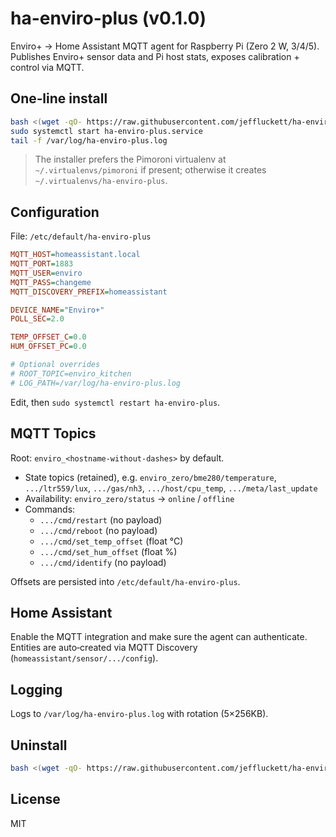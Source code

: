 # ha-enviro-plus (v0.1.0)

Enviro+ → Home Assistant MQTT agent for Raspberry Pi (Zero 2 W, 3/4/5).  
Publishes Enviro+ sensor data and Pi host stats, exposes calibration + control via MQTT.

## One‑line install

```bash
bash <(wget -qO- https://raw.githubusercontent.com/jeffluckett/ha-enviro-plus/main/install.sh)
sudo systemctl start ha-enviro-plus.service
tail -f /var/log/ha-enviro-plus.log
```

> The installer prefers the Pimoroni virtualenv at `~/.virtualenvs/pimoroni` if present; otherwise it creates `~/.virtualenvs/ha-enviro-plus`.

## Configuration

File: `/etc/default/ha-enviro-plus`

```ini
MQTT_HOST=homeassistant.local
MQTT_PORT=1883
MQTT_USER=enviro
MQTT_PASS=changeme
MQTT_DISCOVERY_PREFIX=homeassistant

DEVICE_NAME="Enviro+"
POLL_SEC=2.0

TEMP_OFFSET_C=0.0
HUM_OFFSET_PC=0.0

# Optional overrides
# ROOT_TOPIC=enviro_kitchen
# LOG_PATH=/var/log/ha-enviro-plus.log
```

Edit, then `sudo systemctl restart ha-enviro-plus`.

## MQTT Topics

Root: `enviro_<hostname-without-dashes>` by default.

- State topics (retained), e.g. `enviro_zero/bme280/temperature`, `.../ltr559/lux`, `.../gas/nh3`, `.../host/cpu_temp`, `.../meta/last_update`
- Availability: `enviro_zero/status` → `online` / `offline`
- Commands:
  - `.../cmd/restart` (no payload)
  - `.../cmd/reboot` (no payload)
  - `.../cmd/set_temp_offset` (float °C)
  - `.../cmd/set_hum_offset` (float %)
  - `.../cmd/identify` (no payload)

Offsets are persisted into `/etc/default/ha-enviro-plus`.

## Home Assistant

Enable the MQTT integration and make sure the agent can authenticate.  
Entities are auto‑created via MQTT Discovery (`homeassistant/sensor/.../config`).

## Logging

Logs to `/var/log/ha-enviro-plus.log` with rotation (5×256KB).

## Uninstall

```bash
bash <(wget -qO- https://raw.githubusercontent.com/jeffluckett/ha-enviro-plus/main/uninstall.sh)
```

## License

MIT
